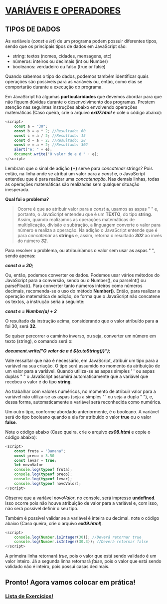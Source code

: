 # <u>**VARIÁVEIS E OPERADORES**</u>

## **TIPOS DE DADOS**

As variáveis (_const_ e _let_) de um programa podem possuir diferentes tipos, sendo que os principais tipos de dados em JavaScript são:
- string: textos (nomes, cidades, mensagens, etc)
- números: inteiros ou decimais (int ou Number)
- booleanos: verdadeiro ou falso (true or false)

Quando sabemos o tipo do dados, podemos também identificar quais operações são possíveis para as variáveis ou, então, como elas se comportarão durante a execução do programa.

Em JavaScript há algumas **particularidades** que devemos abordar para que não fiquem dúvidas durante o desenvolvimento dos programas. Prestem atenção nas seguintes instruções abaixo envolvendo operações matemáticas (Caso queira, crie o arquivo ***ex07.html*** e cole o código abaixo):

```javascript
<script>
    const a = "30";
    const b = a * 2; //Resultado: 60
    const c = a / 2; //Resultado: 15
    const d = a - 2; //Resultado: 28
    const e = a + 2; //Resultado: 302
    alert("e: " + e);
    document.write("O valor de e é " + e);
</script>
```

Lembram que o sinal de adição **(+)** serve para _concatenar_ strings? Pois então, na linha onde se atribui um valor para a _const_ **e**, o JavaScript entendeu que é para realizar uma _concatenação_. Nas demais linhas, todas as operações matemáticas são realizadas sem qualquer situação inesperada.

**Qual foi o problema?**
> Ocorre é que ao atribuir valor para a _const_ **a**, usamos as aspas " " e, portanto, o JavaScript entendeu que é um **TEXTO**, do tipo **string**. Assim, quando realizamos as operações matemáticas de multiplicação, divisão e subtração, a linguagem converte o valor para número e realiza a operação. Na adição o JavaScript entende que é para _concatenar_ as **strings** e, assim, retorna o resultado ***302*** ao invés do número ***32***.

Para resolver o problema, ou atribuiríamos o valor sem usar as aspas " ", sendo apenas:

**_const a = 30;_**

Ou, então, podemos converter os dados. Podemos usar vários métodos do JavaScript para a conversão, sendo ou o Number(), ou parseInt() ou parseFloat(). Para converter tanto números inteiros como números decimais, recomenda-se o uso do método **Number()**. Então, para realizar a operação matemática de adição, de forma que o JavaScript não concatene os textos, a instrução seria a seguinte:

**_const e = Number(a) + 2_**

O resultado da instrução acima, considerando que o valor atribuído para **a** foi 30, será **32**.

Se quiser percorrer o caminho inverso, ou seja, converter um número em texto (string), o comando será o:

**_document.write("O valor de a é ${a.toString()}");_**

Vale ressaltar que não é necessário, em JavaScript, atribuir um tipo para a variável na sua criação. O tipo será assumido no momento da atribuição de um valor para a variável. Quando utiliza-se as aspas simples ' ' ou aspas duplas " " o JavaScript assumirá automaticamente que a variável que recebeu o valor é do tipo **string**.

Ao trabalhar com valores numéricos, no momento de atribuir valor para a variável não utiliza-se as aspas (seja a simples ' ' ou seja a dupla " "), e, dessa forma, automaticamente a variável será reconhecida como numérica.

Um outro tipo, conforme abordado anteriormente, é o booleano. A variável será do tipo booleano quando a ela for atribuído o valor **true** ou o valor **false**.

Note o código abaixo (Caso queira, crie o arquivo ***ex08.html*** e copie o código abaixo):

```javascript
<script>
    const fruta = "Banana";
    const preco = 3.50
    const levar = true;
    let novoValor
    console.log(typeof fruta);
    console.log(typeof preco);
    console.log(typeof levar);
    console.log(typeof novoValor);
</script>
```

Observe que a variável _novoValor_, no console, será impresso **undefined**. Isso ocorre pois não houve atribuição de valor para a variável e, com isso, não será possível definir o seu tipo.

Também é possível validar se a variável é inteira ou decimal. note o código abaixo (Caso queira, crie o arquivo ***ex09.html***).
```javascript
<script>
    console.log(Number.isInteger(30)); //Deverá retornar true
    console.log(Number.isInteger(30.3)); //Deverá retornar false
</script>
```
A primeira linha retornará _true_, pois o valor que está sendo validado é um valor inteiro. Já a segunda linha retornará _false_, pois o valor que está sendo validado não é inteiro, pois possui casas decimais.

## **Pronto! Agora vamos colocar em prática!**

### [<u>**Lista de Exercícios!**</u>](./02_05_01_listaExercicios/README.md)